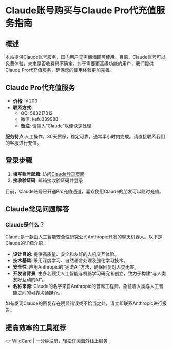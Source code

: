 # Claude账号购买与Claude Pro代充值服务指南

## 概述



本站提供Claude账号服务，国内用户无需翻墙即可使用。目前，Claude账号可以免费体验，未来是否收费尚不确定。对于需要更高级功能的用户，我们提供Claude Pro代充值服务，确保您的使用体验更加完善。

## Claude Pro代充值服务

- **价格**: ￥200
- **联系方式**: 
  - QQ: 583217312
  - 微信: kefu339988
  - **备注**: 请输入“Claude”以便快速处理

**服务特点**:人工操作，30天质保，稳定可靠，通常半小时内完成。请直接联系我们的客服进行充值。

## 登录步骤

1. **填写账号邮箱**: 访问[Claude登录页面](https://claude.ai/)
2. **接收验证码**: 邮箱接收验证码并登录

目前，Claude账号已开通Pro充值通道，喜欢使用Claude的朋友可以随时充值。



## Claude常见问题解答

### Claude是什么？

Claude是一款由人工智能安全性研究公司Anthropic开发的聊天机器人。以下是Claude的详细介绍：

- **设计目的**: 提供高质量、安全和友好的人机交互体验。
- **技术基础**: 采用深度学习、自然语言处理及强化学习技术。
- **安全性**: 应用Anthropic的“宪法AI”方法，确保回复对人类无害。
- **开发者背景**: 由多名顶尖人工智能与机器学习研究者创立，致力于构建“与人类友好互动的AI”。
- **名称来源**: Claude的名字来自Anthropic的首席工程师，象征着人类与人工智能之间的可靠沟通媒介。

如有发现Claude的回复存在明显错误或不恰当之处，请立即联系Anthropic进行报告。

## 提高效率的工具推荐

👉 [WildCard | 一分钟注册，轻松订阅海外线上服务](https://bbtdd.com/WildCard)